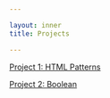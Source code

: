 ```yaml
---

layout: inner
title: Projects

---
```

[Project 1: HTML Patterns](project-1)  

[Project 2: Boolean](project-2)